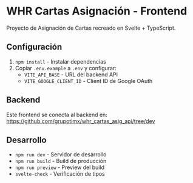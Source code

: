 # WHR Cartas Asignación - Frontend

Proyecto de Asignación de Cartas recreado en Svelte + TypeScript.

## Configuración

1. `npm install` - Instalar dependencias
2. Copiar `.env.example` a `.env` y configurar:
   - `VITE_API_BASE` - URL del backend API
   - `VITE_GOOGLE_CLIENT_ID` - Client ID de Google OAuth

## Backend

Este frontend se conecta al backend en: https://github.com/grupotimx/whr_cartas_asig_api/tree/dev

## Desarrollo

- `npm run dev` - Servidor de desarrollo
- `npm run build` - Build de producción
- `npm run preview` - Preview del build
- `svelte-check` - Verificación de tipos